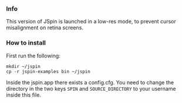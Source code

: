 ### Info
This version of JSpin is launched in a low-res mode, to prevent cursor misalignment on retina screens.

### How to install
First run the following:
```
mkdir ~/jspin
cp -r jspin-examples bin ~/jspin
```

Inside the jspin.app there exists a config.cfg.
You need to change the directory in the two keys `SPIN` and `SOURCE_DIRECTORY` to your username inside this file.
